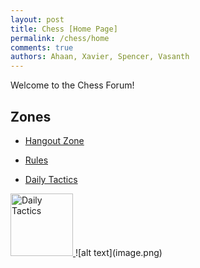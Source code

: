 ```yaml
---
layout: post
title: Chess [Home Page]
permalink: /chess/home
comments: true
authors: Ahaan, Xavier, Spencer, Vasanth
---
```


Welcome to the Chess Forum!

## Zones
- <a href="{{site.baseurl}}/chess/hangout">Hangout Zone</a>

- <a href="{{site.baseurl}}/chess/rules">Rules</a>

- <a href="{{site.baseurl}}/chess/rules">Daily Tactics</a>

<a href="/chess/rules">
    <img src="path_to_your_image/image.png" alt="Daily Tactics" style="width:100px; height:auto;">
</a>
![alt text](image.png)